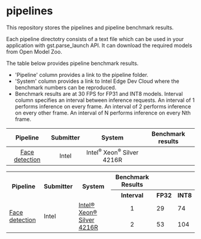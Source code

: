 # pipelines

This repository stores the pipelines and pipeline benchmark results.

Each pipeline directotry consists of a text file which can be used in your application with gst.parse_launch API. It can download the required models from Open Model Zoo. 

The table below provides pipeline benchmark results. 
* 'Pipeline' column provides a link to the pipeline folder. 
* 'System' column provides a link to Intel Edge Dev Cloud where the benchmark numbers can be reproduced.
* Benchmark results are at 30 FPS for FP31 and INT8 models. Interval column specifies an interval between inference requests. An interval of 1 performs inference on every frame. An interval of 2 performs inference on every other frame. An interval of N performs inference on every Nth frame.



| Pipeline| Submitter | System |Benchmark results|
|:----:|:----:|:----:| :----: |
| [Face detection]() | Intel | Intel<sup>&#174;</sup> Xeon<sup>&#174;</sup> Silver 4216R

<table>
    <tr>
        <th rowspan=2>Pipeline</th>
        <th rowspan=2>Submitter</th>
        <th rowspan=2>System</th>
        <th align=center>Benchmark Results</th>
    </tr>
        <th aligh=left>Interval</th>
        <th align=left>FP32</th>
        <th align=left>INT8</th>
    </tr>
    <tr>
        <td rowspan=2><a href=https://gitlab.devtools.intel.com/video-analytics/gst-video-analytics/-/tree/master/samples%2Fgst_launch%2Fface_detection_and_classification>Face detection</a></td>
        <td rowspan=2>Intel</td>
        <td rowspan=2><a href=https://software.intel.com/en-us/devcloud/edge>Intel&reg; Xeon&reg; Silver 4216R</a></td>
        <td align=center>1</td>
        <td>29</td>
        <td>74</td>
    </tr>
    <tr>
        <td align=center>2</td>
        <td>53</td>
        <td>104</td>
    </tr>
</table>